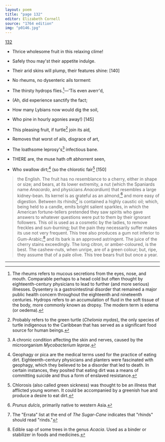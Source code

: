 ```yaml
---
layout: poem
title: "page 132"
editor: Elizabeth Cornell
source: "1764 edition"
img: "p0146.jpg"
---
```



[132]({{site.baseurl}}/images/{{page.img}})

- Thrice wholesome fruit in this relaxing clime!
- Safely thou may'st their appetite indulge.
- Their arid skins will plump, their features shine: [140]
- No rheums, no dysenteric ails torment:
- The thirsty hydrops flies.[^f132n1]—'Tis even averr'd, 
- (Ah, did experience sanctify the fact;
- How many Lybians now would dig the soil,
- Who pine in hourly agonies away!) [145]
- This pleasing fruit, if turtle[^f132n2] join its aid,
- Removes that worst of ails, disgrace of art,
- The loathsome leprosy's[^f132n3] infectious bane.

- THERE are, the muse hath oft abhorrent seen,
- Who swallow dirt;[^f132n4] (so the chlorotic fair[^f132n5] [150]

> the English. The fruit has no resemblance to a cherry, either in shape or size; and bears, at its lower extremity, a nut (which the Spaniards name *Anacardo*, and physicians *Anacardium*) that resembles a large kidney-bean. Its kernel is as grateful as an almond,[^f132n6] and more easy of digestion. Between its rhinds[^f132n7] is contained a highly caustic oil; which, being held to a candle, emits bright salient sparkles, in which the American fortune-tellers pretended they saw spirits who gave answers to whatever questions were put to them by their ignorant followers. This oil is used as a cosmetic by the ladies, to remove freckles and sun-burning; but the pain they necessarily suffer makes its use not very frequent. This tree also produces a gum not inferior to Gum-Arabic;[^f132n8] and its bark is an approved astringent. The juice of the cherry stains exceedingly. The long citron, or amber-coloured, is the best. The cashew-nuts, when unripe, are of a green colour; but, ripe, they assume that of a pale olive. This tree bears fruit but once a year.

[^f132n1]: The rheums refers to mucous secretions from the eyes, nose, and mouth. Comparable perhaps to a head cold but often thought by eighteenth-century physicians to lead to further (and more serious) illnesses. Dysentery is a gastrointestinal disorder that remained a major public health concern throughout the eighteenth and nineteenth centuries. Hydrops refers to an accumulation of fluid in the soft tissue of the body, more commonly known as dropsy. The modern term is edema (or oedema).  

[^f132n2]: Probably refers to the green turtle (*Chelonia mydas*), the only species of turtle indigenous to the Caribbean that has served as a significant food source for human beings.  

[^f132n3]: A chronic condition affecting the skin and nerves, caused by the microorganism *Mycobacterium leprae*.  

[^f132n4]: Geophagy or pica are the medical terms used for the practice of eating dirt. Eighteenth-century physicians and planters were fascinated with geophagy, which they believed to be a disorder that led to death. In certain instances, they posited that eating dirt was a means of committing suicide and thus a form of enslaved resistance.  

[^f132n5]: Chlorosis (also called green sickness) was thought to be an illness that afflicted young women. It could be accompanied by a greenish hue and produce a desire to eat dirt.  

[^f132n6]: *Prunus dulcis*, primarily native to western Asia. 

[^f132n7]: The "Errata" list at the end of *The Sugar-Cane* indicates that "rhinds" should read "rinds."  

[^f132n8]: Edible sap of some trees in the genus *Acacia*. Used as a binder or stabilizer in foods and medicines. 

---
